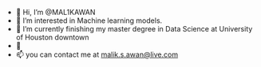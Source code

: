 - 👋 Hi, I’m @MAL1KAWAN
- 👀 I’m interested in Machine learning models.
- 🌱 I’m currently finishing my master degree in Data Science at University of Houston downtown
- 💞️ 
- 📫 you can contact me at malik.s.awan@live.com

<!---
MAL1KAWAN/MAL1KAWAN is a ✨ special ✨ repository because its `README.md` (this file) appears on your GitHub profile.
You can click the Preview link to take a look at your changes.
--->
